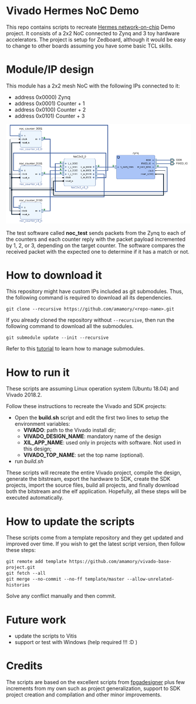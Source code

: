 # Vivado Hermes NoC Demo

This repo contains scripts to recreate [Hermes network-on-chip](https://www.sciencedirect.com/science/article/abs/pii/S0167926004000185) Demo project. It consists of a 2x2 NoC connected to Zynq and 3 toy hardware accelerators.
The project is setup for Zedboard, although it would be easy to change to other boards assuming you have some basic TCL skills.

# Module/IP design

This module has a 2x2 mesh NoC with the following IPs connected to it:
 - address 0x0000) Zynq
 - address 0x0001) Counter + 1
 - address 0x0100) Counter + 2
 - address 0x0101) Counter + 3

![2x2 NoC with counters](noc2x2.png)

The test software called **noc_test** sends packets from the Zynq to each of the counters
and each counter reply with the packet payload incremented by 1, 2, or 3, depending on the 
target counter. The software compares the received packet with the expected one to determine
if it has a match or not.

# How to download it

This repository might have custom IPs included as git submodules. Thus, the following command is required to download all its dependencies.

```
git clone --recursive https://github.com/amamory/<repo-name>.git
```

If you already cloned the repository without `--recursive`, then run the following command to download all the submodules.

```
git submodule update --init --recursive
```

Refer to this [tutorial](https://www.vogella.com/tutorials/GitSubmodules/article.html) to learn how to manage submodules.


# How to run it

These scripts are assuming Linux operation system (Ubuntu 18.04) and Vivado 2018.2.

Follow these instructions to recreate the Vivado and SDK projects:
 - Open the **build.sh** script and edit the first two lines to setup the environment variables:
    - **VIVADO**: path to the Vivado install dir;
    - **VIVADO_DESIGN_NAME**: mandatory name of the design
    - **XIL_APP_NAME**: used only in projects with software. Not used in this design; 
    - **VIVADO_TOP_NAME**: set the top name (optional).  
 - run *build.sh*

These scripts will recreate the entire Vivado project, compile the design, generate the bitstream, export the hardware to SDK, create the SDK projects, import the source files, build all projects, and finally download both the bitstream and the elf application. Hopefully, all these steps will be executed automatically.

# How to update the scripts

These scripts come from a template repository and they get updated and improved over time. If you wish to get the latest script version, then follow these steps:

```
git remote add template https://github.com/amamory/vivado-base-project.git
git fetch --all
git merge --no-commit --no-ff template/master --allow-unrelated-histories
```

Solve any conflict manually and then commit.

# Future work

 - update the scripts to Vitis
 - support or test with Windows (help required !!! :D )

# Credits

The scripts are based on the excellent scripts from [fpgadesigner](https://github.com/fpgadeveloper/zedboard-axi-dma) plus few increments from my own such as project generalization, support to SDK project creation and compilation and other minor improvements. 
